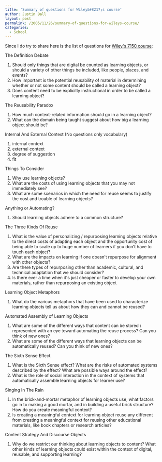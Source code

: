 ```yaml
---
title: 'Summary of questions for Wiley&#8217;s course'
author: Justin Ball
layout: post
permalink: /2005/11/26/summary-of-questions-for-wileys-course/
categories:
  - School
---
```


Since I do try to share here is the list of questions for [Wiley's 7150 course][1]:



The Definition Debate

 [1]: http://opencontent.org/wiki/index.php?title=INST_7150_Syllabus_Fall_2005

1.  Should only things that are digital be counted as learning
    objects, or should a variety of other things be included, like people,
    places, and events?
2.  How important is the potential reusability of material in
    determining whether or not some content should be called a learning
    object?
3.  Does content need to be explicitly instructional in order to be called a learning object?

The Reusability Paradox


1.  How much context-related information should go in a learning object?
2.  What can the domain being taught suggest about how big a learning object should be?

Internal And External Context (No questions only vocabulary)


1.  internal context
2.  external context
3.  degree of suggestion
4.  fit

Things To Consider


1.  Why use learning objects?
2.  What are the costs of using learning objects that you may not immediately see?
3.  What are some scenarios in which the need for reuse seems to justify the cost and trouble of learning objects?

Anything or Automating?


1.  Should learning objects adhere to a common structure?

The Three Kinds Of Reuse


1.  What is the value of personalizing / repurposing learning objects
    relative to the direct costs of adapting each object and the
    opportunity cost of being able to scale up to huge number of learners
    if you don't have to touch each object?
2.  What are the impacts on learning if one doesn't repurpose for alignment with other objects?
3.  Are there types of repurposing other than academic, cultural, and technical adaptation that we should consider?
4.  Is there ever a time when it's just cheaper or faster to develop your own materials, rather than repurposing an existing object

Learning Object Metaphors


1.  What do the various metaphors that have been used to characterize
    learning objects tell us about how they can and cannot be reused?

Automated Assembly of Learning Objects


1.  What are some of the different ways that content can be stored /
    represented with an eye toward automating the reuse process? Can you
    think of new ones?
2.  What are some of the different ways that learning objects can be automatically reused? Can you think of new ones?

The Sixth Sense Effect


1.  What is the Sixth Sense effect? What are the risks of automated
    systems described by the effect? What are possible ways around the
    effect?
2.  What is the role of social interaction in the context of systems that automatically assemble learning objects for learner use?

Singing In The Rain


1.  In the brick-and-mortar metaphor of learning objects use, what
    factors go in to making a good mortar, and in building a useful brick
    structure? How do you create meaningful context?
2.  Is creating a meaningful context for learning object reuse
    any different from creating a meaningful context for reusing other
    educational materials, like book chapters or research articles?

Content Strategy And Discourse Objects


1.  Why do we restrict our thinking about learning objects to content? What
    other kinds of learning objects could exist within the context of
    digital, reusable, and supporting learning?